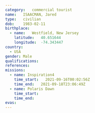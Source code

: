 ```yaml
---
category:	commercial tourist
name:	ISAACMAN, Jared
type:	civilian
dob:	1983-02-11
birthplace:
  - name:	Westfield, New Jersey
    latitude:	40.651644 
    longitude:	-74.343447
country:
  - USA
gender:	Male
qualifications:
references:
missions:
  - name: Inspiration4
    time_start:   2021-09-16T00:02:56Z
    time_end:   2021-09-18T23:06:49Z
  - name: Polaris Dawn
    time_start:
    time_end:
evas:
---
```


